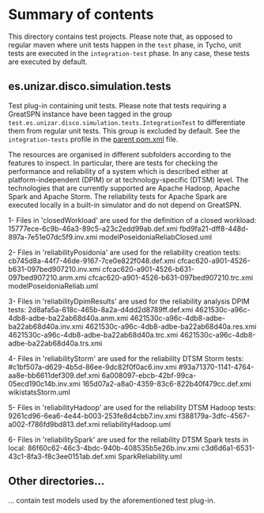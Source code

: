 # Summary of contents

This directory contains test projects. Please note that, as opposed to regular maven where unit tests happen in the `test` phase, in Tycho, unit tests are executed in the `integration-test` phase. In any case, these tests are executed by default.

## es.unizar.disco.simulation.tests

Test plug-in containing unit tests. Please note that tests requiring a GreatSPN instance have been tagged in the group `test.es.unizar.disco.simulation.tests.IntegrationTest` to differentiate them from regular unit tests. This group is excluded by default. See the `integration-tests` profile in the [parent pom.xml](../pom.xml) file.

The resources are organised in different subfolders according to the features to inspect. In particular, there are tests for checking the performance and reliability of a system which is described either at platform-independent (DPIM) or at technology-specific (DTSM) level. The technologies that are currently supported are Apache Hadoop, Apache Spark and Apache Storm. The reliability tests for Apache Spark are executed locally in a built-in simulator and do not depend on GreatSPN.  

1- Files in 'closedWorkload' are used for the definition of a closed workload: 
15777ece-6c9b-46a3-89c5-a23c2edd99ab.def.xmi 
fbd9fa21-dff8-448d-897a-7e51e07dc5f9.inv.xmi 
modelPoseidoniaReliabClosed.uml


2- Files in 'reliabilityPosidonia' are used for the reliability creation tests:
cb745d8a-44f7-46de-9167-7ce0e822f048.def.xmi
cfcac620-a901-4526-b631-097bed907210.inv.xmi
cfcac620-a901-4526-b631-097bed907210.anm.xmi
cfcac620-a901-4526-b631-097bed907210.trc.xmi
modelPoseidoniaReliab.uml


3- Files in 'reliabilityDpimResults' are used for the reliability analysis DPIM tests:
2d8afa5a-618c-465b-8a2a-d4dd2d8789ff.def.xmi
4621530c-a96c-4db8-adbe-ba22ab68d40a.anm.xmi
4621530c-a96c-4db8-adbe-ba22ab68d40a.inv.xmi
4621530c-a96c-4db8-adbe-ba22ab68d40a.res.xmi
4621530c-a96c-4db8-adbe-ba22ab68d40a.trc.xmi
4621530c-a96c-4db8-adbe-ba22ab68d40a.trs.xmi


4- Files in 'reliabilityStorm' are used for the reliability DTSM Storm tests:
#c1bf507a-d629-4b5d-86ee-9dc82f0f0ac6.inv.xmi
#93a71370-1141-4764-aa8e-bb6611def309.def.xmi
6a008097-ebcb-42bf-99ca-05ecd190c14b.inv.xmi
165d07a2-a8a0-4359-83c6-822b40f479cc.def.xmi
wikistatsStorm.uml


5- Files in 'reliabilityHadoop' are used for the reliability DTSM Hadoop tests:
9261cd96-6ea6-4e44-b003-253fe8d4cbb7.inv.xmi
f388179a-3dfc-4567-a002-f786fd9bd813.def.xmi
reliabilityHadoop.uml


6- Files in 'reliabilitySpark' are used for the reliability DTSM Spark tests in local:
86f60c62-46c3-4bdc-940b-408535b5e26b.inv.xmi
c3d6d6a1-6531-43c1-8fa3-f8c3ee0151ab.def.xmi
SparkReliability.uml



## Other directories...

... contain test models used by the aforementioned test plug-in.